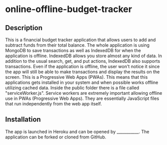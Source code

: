 # online-offline-budget-tracker

## Description

This is a financial budget tracker application that allows users to add and subtract funds from their total balance. The whole application is using MongoDB to save transactions as well as IndexedDB for when the application is offline. IndexedDB allows you store almost any kind of data. In addition to the usual search, get, and put actions, IndexedDB also supports transactions. Even if the application is offline, the user won't notice it since the app will still be able to make transactions and display the results on the screen. This is a Progressive Web Apps (PWAs). This means that this applications gets installed in your system and when possible works offline utilizing cached data. Inside the public folder there is a file called "serviceWorker.js". Service workers are extremely important allowing offline use in PWAs (Progressive Web Apps). They are essentially JavaScript files that run independently from the web app itself. 

## Installation

The app is launched in Heroku and can be opened by ___________. The application can be forked or cloned from GitHub. 

